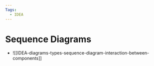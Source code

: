 ```yaml
---
Tags:
  - IDEA
---
```


# Sequence Diagrams


- ![[IDEA-diagrams-types-sequence-diagram-interaction-between-components]]
